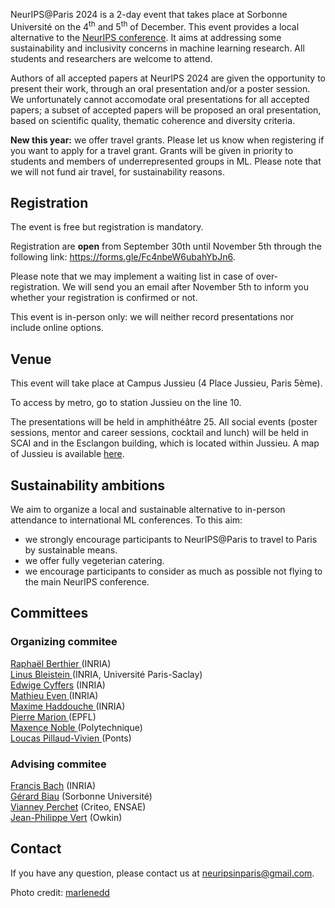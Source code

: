 NeurIPS@Paris 2024 is a 2-day event that takes place at Sorbonne Université on the 4<sup>th</sup> and 5<sup>th</sup> of December. This event provides a local alternative to the <a href="https://nips.cc/">NeurIPS conference</a>. It aims at addressing some sustainability and inclusivity concerns in machine learning research. All students and researchers are welcome to attend.

Authors of all accepted papers at NeurIPS 2024 are given the opportunity to present their work, through an oral presentation and/or a poster session. We unfortunately cannot accomodate oral presentations for all accepted papers; a subset of accepted papers will be proposed an oral presentation, based on scientific quality, thematic coherence and diversity criteria.

**New this year:** we offer travel grants. Please let us know when registering if you want to apply for a travel grant. Grants will be given in priority to students and members of underrepresented groups in ML. Please note that we will not fund air travel, for sustainability reasons.

## Registration

The event is free but registration is mandatory. 

Registration are **open** from September 30th until November 5th through the following link: https://forms.gle/Fc4nbeW6ubahYbJn6.

Please note that we may implement a waiting list in case of over-registration. We will send you an email after November 5th to inform you whether your registration is confirmed or not.

This event is in-person only: we will neither record presentations nor include online options.

## Venue

This event will take place at Campus Jussieu (4 Place Jussieu, Paris 5ème).

To access by metro, go to station Jussieu on the line 10.

The presentations will be held in amphithéâtre 25. All social events (poster sessions, mentor and career sessions, cocktail and lunch) will be held in SCAI and in the Esclangon building, which is located within Jussieu. A map of Jussieu is available <a href="docs/assets/plan_neurips2022v2.jpg"> here</a>.


<!--![map](/docs/assets/plan_neurips2022v2.jpg)-->


<!-- ## Tentative schedule

A detailled list of papers for each session is available <a href="https://docs.google.com/spreadsheets/d/1P2YXaZvnIpC-IPtCHzFnFlMV5IMj5CZYEmo-ImpG_5A/edit?usp=sharing">here</a>. 

### Day 1 : 04.12.2024

| **Time** | **Place** | **Description** |
| -----| ----------- |
| 13:00 - 13:15 | Amphi 25 (Jussieu) |  Introduction Speech |
| 13:15 - 14:45 | Amphi 25 (Jussieu) | Session 1: Theoretical Deep Learning and Optimization |
| 14:45 - 15:15 | Amphi 25 (Jussieu) | Coffee Break |
| 15:15 - 16:45 | Amphi 25 (Jussieu) | Session 2: Theoretical ML and Optimal Transport |
| 16:45 - 18:00 | SCAI (Jussieu) | Poster Session |
| 18:00 - 19:00 | SCAI (Jussieu) | Cocktail |

### Day 2 : 05.12.2024

| **Time** | **Place** | **Description** |
| -----| ----------- |
| 09:15 - 10:45 | Amphi 25 (Jussieu) | Session 3: Applied ML |
| 10:45 - 11:15 | Amphi 25 (Jussieu) | Coffee break |
| 11:15 - 11:30 | Amphi 25 (Jussieu) | WIMLDS Guest Session |
| 11:30 - 12:45 | Amphi 25 (Jussieu) | Session 4: Bandits, RL and Physics-Informed ML |
| 12:45 - 14:00 | SCAI (Jussieu) | Lunch (_provided_) |
| 14:00 - 15:15 | SCAI (Jussieu) | Poster Session |
| 15:00 - 16:00 | SCAI (Jussieu) | Mentoring | -->

## Sustainability ambitions

We aim to organize a local and sustainable alternative to in-person attendance to international ML conferences. To this aim:

- we strongly encourage participants to NeurIPS@Paris to travel to Paris by sustainable means.
- we offer fully vegeterian catering.
- we encourage participants to consider as much as possible not flying to the main NeurIPS conference.


## Committees

### Organizing commitee

<a href="https://raphael-berthier.github.io/"> Raphaël Berthier </a> (INRIA) <br>
<a href="https://linusbleistein.com/"> Linus Bleistein </a> (INRIA, Université Paris-Saclay) <br>
[Edwige Cyffers](http://perso.ens-lyon.fr/edwige.cyffers/) (INRIA) <br>
<a href="https://mathieueven.netlify.app/"> Mathieu Even </a> (INRIA) <br>
<a href="https://maximehaddouche.github.io/"> Maxime Haddouche </a> (INRIA) <br>
<a href="https://pierremarion23.github.io/"> Pierre Marion </a> (EPFL) <br>
<a href="https://maxencenoble.github.io/"> Maxence Noble </a> (Polytechnique) <br>
<a href="https://loucaspillaudvivien.io/"> Loucas Pillaud-Vivien </a> (Ponts) <br>

### Advising commitee

[Francis Bach](https://www.di.ens.fr/~fbach/) (INRIA) <br>
[Gérard Biau](https://perso.lpsm.paris/~biau/) (Sorbonne Université)<br>
[Vianney Perchet](https://vianney.ai/) (Criteo, ENSAE) <br>
[Jean-Philippe Vert](https://members.cbio.mines-paristech.fr/~jvert/) (Owkin) <br>

<!-- ## Sponsors

This event is supported by Apple, Criteo, Google, G-Research and Owkin.  -->

## Contact

If you have any question, please contact us at [neuripsinparis@gmail.com](mailto:neuripsinparis@gmail.com).


Photo credit: [marlenedd](https://www.flickr.com/photos/24241643@N00/49478118648)
